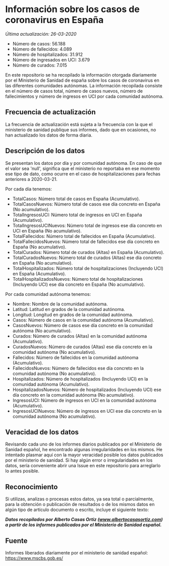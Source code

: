 # Información sobre los casos de coronavirus en España

_Última actualización: 26-03-2020_

* Número de casos: 56.188
* Número de fallecidos: 4.089
* Número de hospitalizados: 31.912
* Número de ingresados en UCI: 3.679
* Número de curados: 7.015

En este repositorio se ha recopilado la información otorgada diariamente por el Ministerio de Sanidad de españa sobre los casos de coronavirus en las diferentes comunidades autónomas. La información recopilada consiste en el número de casos total, número de casos nuevos, número de fallecimientos y número de ingresos en UCI por cada comunidad autónoma.

## Frecuencia de actualización

La frecuencia de actualización está sujeta a la frecuencia con la que el ministerio de sanidad publique sus informes, dado que en ocasiones, no han actualizado los datos de forma diaria.

## Descripción de los datos

Se presentan los datos por día y por comunidad autónoma. En caso de que el valor sea 'null', significa que el ministerio no reportaba en ese momento ese tipo de dato, como ocurre en el caso de hospitalizaciones para fechas anteriores a 2020-03-21.

Por cada día tenemos:
 * TotalCasos: Número total de casos en España (Acumulativo).
 * TotalCasosNuevos: Número total de casos ese día concreto en España (No acumulativo).
 * TotalIngresosUCI: Número total de ingresos en UCI en España (Acumulativo).
 * TotalIngresosUCINuevos: Número total de ingresos ese día concreto en UCI en España (No acumulativo).
 * TotalFallecidos: Número total de fallecidos en España (Acumulativo).
 * TotalFallecidosNuevos: Número total de fallecidos ese día concreto en España (No acumulativo).
 * TotalCurados: Número total de curados (Altas) en España (Acumulativo).
 * TotalCuradosNuevos: Número total de curados (Altas) ese día concreto en España (No acumulativo).
 * TotalHospitalizados: Número total de hospitalizaciones (Incluyendo UCI) en España (Acumulativo).
 * TotalHospitalizadosNuevos: Número total de hospitalizaciones (Incluyendo UCI) ese día concreto en España (No acumulativo).

Por cada comunidad autónoma tenemos:
 * Nombre: Nombre de la comunidad autónoma.
 * Latitud: Latitud en grados de la comunidad autónoma.
 * Longitud: Longitud en grados de la comunidad autónoma.
 * Casos: Número de casos en la comunidad autónoma (Acumulativo).
 * CasosNuevos: Número de casos ese día concreto en la comunidad autónoma (No acumulativo).
 * Curados: Número de curados (Altas) en la comunidad autónoma (Acumulativo).
 * CuradosNuevos: Número de curados (Altas) ese día concreto en la comunidad autónoma (No acumulativo).
 * Fallecidos: Número de fallecidos en la comunidad autónoma (Acumulativo).
 * FallecidosNuevos: Número de fallecidos ese día concreto en la comunidad autónoma (No acumulativo).
 * Hospitalizados: Número de hospitalizados (Incluyendo UCI) en la comunidad autónoma (Acumulativo).
 * HospitalizadosNuevos: Número de hospitalizados (Incluyendo UCI) ese día concreto en la comunidad autónoma (No acumulativo).
 * IngresosUCI: Número de ingresos en UCI en la comunidad autónoma (Acumulativo).
 * IngresosUCINuevos: Número de ingresos en UCI ese día concreto en la comunidad autónoma (No acumulativo).

## Veracidad de los datos

Revisando cada uno de los informes diarios publicados por el Ministerio de Sanidad español, he encontrado algunas irregularidades en los mismos. He intentado plasmar aquí con la mayor veracidad posible los datos publicados por el ministerio de sanidad. Si hay algún error o irregularidades en los datos, sería conveniente abrir una Issue en este repositorio para arreglarlo lo antes posible.

## Reconocimiento

Si utilizas, analizas o procesas estos datos, ya sea total o parcialmente, para la obtención o publicación de resultados o de los mismos datos en algún tipo de artículo documento o escrito, incluye el siguiente texto:

***Datos recopilados por Alberto Casas Ortiz (www.albertocasasortiz.com) a partir de los informes publicados por el Ministerio de Sanidad español.***

## Fuente

Informes liberados diariamente por el ministerio de sanidad español: https://www.mscbs.gob.es/
